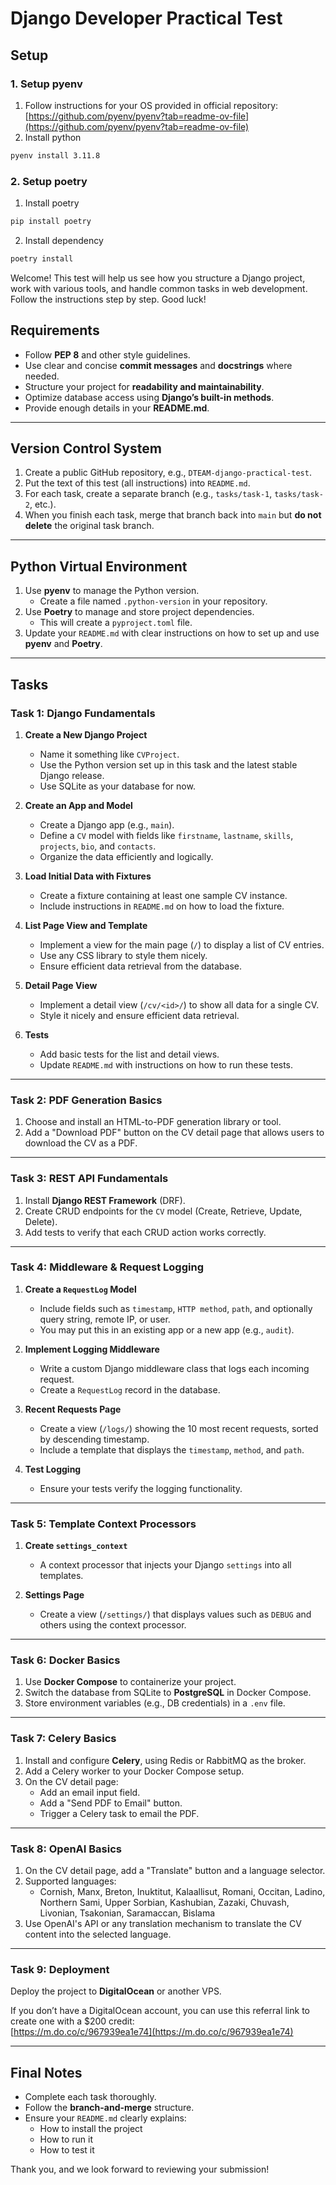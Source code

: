 # Django Developer Practical Test

## Setup

### 1. Setup **pyenv**
1. Follow instructions for your OS provided in official repository: [https://github.com/pyenv/pyenv?tab=readme-ov-file](https://github.com/pyenv/pyenv?tab=readme-ov-file)
2. Install python 
```bash
pyenv install 3.11.8
```

### 2. Setup **poetry**
1. Install poetry
```bash
pip install poetry
```
2. Install dependency
```bash
poetry install
```


Welcome! This test will help us see how you structure a Django project, work with various tools, and handle common tasks in web development. Follow the instructions step by step. Good luck!

## Requirements

- Follow **PEP 8** and other style guidelines.
- Use clear and concise **commit messages** and **docstrings** where needed.
- Structure your project for **readability and maintainability**.
- Optimize database access using **Django’s built-in methods**.
- Provide enough details in your **README.md**.

---

## Version Control System

1. Create a public GitHub repository, e.g., `DTEAM-django-practical-test`.
2. Put the text of this test (all instructions) into `README.md`.
3. For each task, create a separate branch (e.g., `tasks/task-1`, `tasks/task-2`, etc.).
4. When you finish each task, merge that branch back into `main` but **do not delete** the original task branch.

---

## Python Virtual Environment

1. Use **pyenv** to manage the Python version.
   - Create a file named `.python-version` in your repository.
2. Use **Poetry** to manage and store project dependencies.
   - This will create a `pyproject.toml` file.
3. Update your `README.md` with clear instructions on how to set up and use **pyenv** and **Poetry**.

---

## Tasks

### Task 1: Django Fundamentals

1. **Create a New Django Project**
   - Name it something like `CVProject`.
   - Use the Python version set up in this task and the latest stable Django release.
   - Use SQLite as your database for now.

2. **Create an App and Model**
   - Create a Django app (e.g., `main`).
   - Define a `CV` model with fields like `firstname`, `lastname`, `skills`, `projects`, `bio`, and `contacts`.
   - Organize the data efficiently and logically.

3. **Load Initial Data with Fixtures**
   - Create a fixture containing at least one sample CV instance.
   - Include instructions in `README.md` on how to load the fixture.

4. **List Page View and Template**
   - Implement a view for the main page (`/`) to display a list of CV entries.
   - Use any CSS library to style them nicely.
   - Ensure efficient data retrieval from the database.

5. **Detail Page View**
   - Implement a detail view (`/cv/<id>/`) to show all data for a single CV.
   - Style it nicely and ensure efficient data retrieval.

6. **Tests**
   - Add basic tests for the list and detail views.
   - Update `README.md` with instructions on how to run these tests.

---

### Task 2: PDF Generation Basics

1. Choose and install an HTML-to-PDF generation library or tool.
2. Add a "Download PDF" button on the CV detail page that allows users to download the CV as a PDF.

---

### Task 3: REST API Fundamentals

1. Install **Django REST Framework** (DRF).
2. Create CRUD endpoints for the `CV` model (Create, Retrieve, Update, Delete).
3. Add tests to verify that each CRUD action works correctly.

---

### Task 4: Middleware & Request Logging

1. **Create a `RequestLog` Model**
   - Include fields such as `timestamp`, `HTTP method`, `path`, and optionally query string, remote IP, or user.
   - You may put this in an existing app or a new app (e.g., `audit`).

2. **Implement Logging Middleware**
   - Write a custom Django middleware class that logs each incoming request.
   - Create a `RequestLog` record in the database.

3. **Recent Requests Page**
   - Create a view (`/logs/`) showing the 10 most recent requests, sorted by descending timestamp.
   - Include a template that displays the `timestamp`, `method`, and `path`.

4. **Test Logging**
   - Ensure your tests verify the logging functionality.

---

### Task 5: Template Context Processors

1. **Create `settings_context`**
   - A context processor that injects your Django `settings` into all templates.

2. **Settings Page**
   - Create a view (`/settings/`) that displays values such as `DEBUG` and others using the context processor.

---

### Task 6: Docker Basics

1. Use **Docker Compose** to containerize your project.
2. Switch the database from SQLite to **PostgreSQL** in Docker Compose.
3. Store environment variables (e.g., DB credentials) in a `.env` file.

---

### Task 7: Celery Basics

1. Install and configure **Celery**, using Redis or RabbitMQ as the broker.
2. Add a Celery worker to your Docker Compose setup.
3. On the CV detail page:
   - Add an email input field.
   - Add a "Send PDF to Email" button.
   - Trigger a Celery task to email the PDF.

---

### Task 8: OpenAI Basics

1. On the CV detail page, add a "Translate" button and a language selector.
2. Supported languages:
   - Cornish, Manx, Breton, Inuktitut, Kalaallisut, Romani, Occitan, Ladino, Northern Sami, Upper Sorbian, Kashubian, Zazaki, Chuvash, Livonian, Tsakonian, Saramaccan, Bislama
3. Use OpenAI's API or any translation mechanism to translate the CV content into the selected language.

---

### Task 9: Deployment

Deploy the project to **DigitalOcean** or another VPS.

If you don’t have a DigitalOcean account, you can use this referral link to create one with a $200 credit:  
[https://m.do.co/c/967939ea1e74](https://m.do.co/c/967939ea1e74)

---

## Final Notes

- Complete each task thoroughly.
- Follow the **branch-and-merge** structure.
- Ensure your `README.md` clearly explains:
  - How to install the project
  - How to run it
  - How to test it

Thank you, and we look forward to reviewing your submission!
